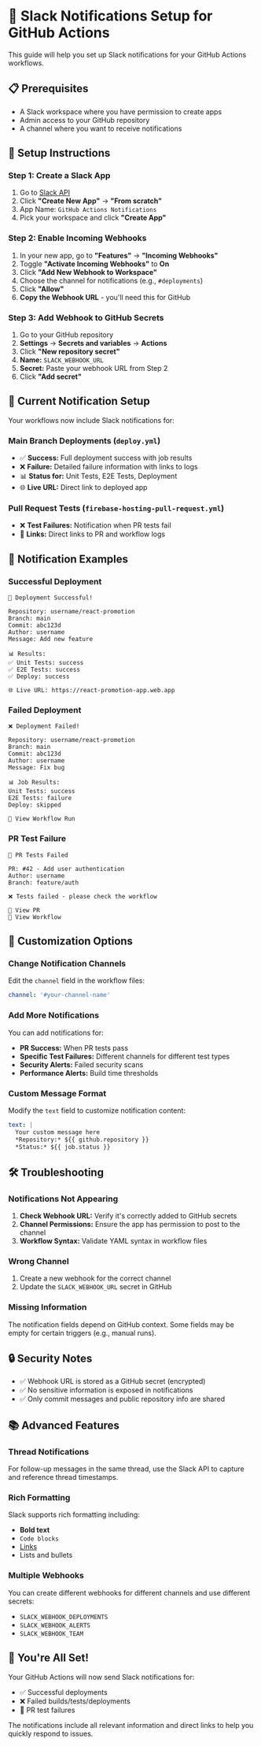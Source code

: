 # 🔔 Slack Notifications Setup for GitHub Actions

This guide will help you set up Slack notifications for your GitHub Actions workflows.

## 📋 Prerequisites

- A Slack workspace where you have permission to create apps
- Admin access to your GitHub repository
- A channel where you want to receive notifications

## 🚀 Setup Instructions

### Step 1: Create a Slack App

1. Go to [Slack API](https://api.slack.com/apps)
2. Click **"Create New App"** → **"From scratch"**
3. App Name: `GitHub Actions Notifications`
4. Pick your workspace and click **"Create App"**

### Step 2: Enable Incoming Webhooks

1. In your new app, go to **"Features"** → **"Incoming Webhooks"**
2. Toggle **"Activate Incoming Webhooks"** to **On**
3. Click **"Add New Webhook to Workspace"**
4. Choose the channel for notifications (e.g., `#deployments`)
5. Click **"Allow"**
6. **Copy the Webhook URL** - you'll need this for GitHub

### Step 3: Add Webhook to GitHub Secrets

1. Go to your GitHub repository
2. **Settings** → **Secrets and variables** → **Actions**
3. Click **"New repository secret"**
4. **Name:** `SLACK_WEBHOOK_URL`
5. **Secret:** Paste your webhook URL from Step 2
6. Click **"Add secret"**

## 🎯 Current Notification Setup

Your workflows now include Slack notifications for:

### Main Branch Deployments (`deploy.yml`)
- ✅ **Success:** Full deployment success with job results
- ❌ **Failure:** Detailed failure information with links to logs
- 📊 **Status for:** Unit Tests, E2E Tests, Deployment
- 🌐 **Live URL:** Direct link to deployed app

### Pull Request Tests (`firebase-hosting-pull-request.yml`)
- ❌ **Test Failures:** Notification when PR tests fail
- 🔗 **Links:** Direct links to PR and workflow logs

## 📱 Notification Examples

### Successful Deployment
```
🚀 Deployment Successful!

Repository: username/react-promotion
Branch: main
Commit: abc123d
Author: username
Message: Add new feature

📊 Results:
✅ Unit Tests: success
✅ E2E Tests: success  
✅ Deploy: success

🌐 Live URL: https://react-promotion-app.web.app
```

### Failed Deployment
```
❌ Deployment Failed!

Repository: username/react-promotion
Branch: main
Commit: abc123d
Author: username
Message: Fix bug

📊 Job Results:
Unit Tests: success
E2E Tests: failure
Deploy: skipped

🔗 View Workflow Run
```

### PR Test Failure
```
🔴 PR Tests Failed

PR: #42 - Add user authentication
Author: username
Branch: feature/auth

❌ Tests failed - please check the workflow

🔗 View PR
🔗 View Workflow
```

## 🔧 Customization Options

### Change Notification Channels

Edit the `channel` field in the workflow files:
```yaml
channel: '#your-channel-name'
```

### Add More Notifications

You can add notifications for:
- **PR Success:** When PR tests pass
- **Specific Test Failures:** Different channels for different test types
- **Security Alerts:** Failed security scans
- **Performance Alerts:** Build time thresholds

### Custom Message Format

Modify the `text` field to customize notification content:
```yaml
text: |
  Your custom message here
  *Repository:* ${{ github.repository }}
  *Status:* ${{ job.status }}
```

## 🛠️ Troubleshooting

### Notifications Not Appearing

1. **Check Webhook URL:** Verify it's correctly added to GitHub secrets
2. **Channel Permissions:** Ensure the app has permission to post to the channel
3. **Workflow Syntax:** Validate YAML syntax in workflow files

### Wrong Channel

1. Create a new webhook for the correct channel
2. Update the `SLACK_WEBHOOK_URL` secret in GitHub

### Missing Information

The notification fields depend on GitHub context. Some fields may be empty for certain triggers (e.g., manual runs).

## 🔒 Security Notes

- ✅ Webhook URL is stored as a GitHub secret (encrypted)
- ✅ No sensitive information is exposed in notifications
- ✅ Only commit messages and public repository info are shared

## 📚 Advanced Features

### Thread Notifications
For follow-up messages in the same thread, use the Slack API to capture and reference thread timestamps.

### Rich Formatting
Slack supports rich formatting including:
- **Bold text**
- `Code blocks`
- [Links](https://example.com)
- Lists and bullets

### Multiple Webhooks
You can create different webhooks for different channels and use different secrets:
- `SLACK_WEBHOOK_DEPLOYMENTS`
- `SLACK_WEBHOOK_ALERTS`
- `SLACK_WEBHOOK_TEAM`

## 🎉 You're All Set!

Your GitHub Actions will now send Slack notifications for:
- ✅ Successful deployments
- ❌ Failed builds/tests/deployments
- 🔴 PR test failures

The notifications include all relevant information and direct links to help you quickly respond to issues. 